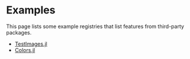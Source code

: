 # Examples

This page lists some example registries that list features from third-party packages.

- [TestImages.jl](./examples/testimages.md)
- [Colors.jl](./examples/colors.md)
